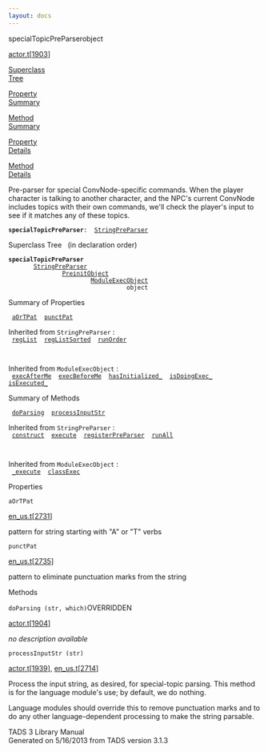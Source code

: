 ```yaml
---
layout: docs
---
```

<span class="title">specialTopicPreParser</span><span class="type">object</span>

[actor.t](../file/actor.t.html)\[[1903](../source/actor.t.html#1903)\]

[Superclass  
Tree](#_SuperClassTree_)

[Property  
Summary](#_PropSummary_)

[Method  
Summary](#_MethodSummary_)

[Property  
Details](#_Properties_)

[Method  
Details](#_Methods_)

<div class="fdesc">

Pre-parser for special ConvNode-specific commands. When the player
character is talking to another character, and the NPC's current
ConvNode includes topics with their own commands, we'll check the
player's input to see if it matches any of these topics.

**`specialTopicPreParser`**` :   `[`StringPreParser`](../object/StringPreParser.html)

</div>

<span id="_SuperClassTree_"></span>

<div class="mjhd">

<span class="hdln">Superclass Tree</span>   (in declaration order)

</div>

**`specialTopicPreParser`**  
`         `[`StringPreParser`](../object/StringPreParser.html)  
`                 `[`PreinitObject`](../object/PreinitObject.html)  
`                         `[`ModuleExecObject`](../object/ModuleExecObject.html)  
`                                 object`  
<span id="_PropSummary_"></span>

<div class="mjhd">

<span class="hdln">Summary of Properties</span>  

</div>

` `[`aOrTPat`](#aOrTPat)`  `[`punctPat`](#punctPat)`  `

Inherited from `StringPreParser` :  
` `[`regList`](../object/StringPreParser.html#regList)`  `[`regListSorted`](../object/StringPreParser.html#regListSorted)`  `[`runOrder`](../object/StringPreParser.html#runOrder)`  `

` `

Inherited from `ModuleExecObject` :  
` `[`execAfterMe`](../object/ModuleExecObject.html#execAfterMe)`  `[`execBeforeMe`](../object/ModuleExecObject.html#execBeforeMe)`  `[`hasInitialized_`](../object/ModuleExecObject.html#hasInitialized_)`  `[`isDoingExec_`](../object/ModuleExecObject.html#isDoingExec_)`  `[`isExecuted_`](../object/ModuleExecObject.html#isExecuted_)`  `

<span id="_MethodSummary_"></span>

<div class="mjhd">

<span class="hdln">Summary of Methods</span>  

</div>

` `[`doParsing`](#doParsing)`  `[`processInputStr`](#processInputStr)`  `

Inherited from `StringPreParser` :  
` `[`construct`](../object/StringPreParser.html#construct)`  `[`execute`](../object/StringPreParser.html#execute)`  `[`registerPreParser`](../object/StringPreParser.html#registerPreParser)`  `[`runAll`](../object/StringPreParser.html#runAll)`  `

` `

Inherited from `ModuleExecObject` :  
` `[`_execute`](../object/ModuleExecObject.html#_execute)`  `[`classExec`](../object/ModuleExecObject.html#classExec)`  `

<span id="_Properties_"></span>

<div class="mjhd">

<span class="hdln">Properties</span>  

</div>

<span id="aOrTPat"></span>

`aOrTPat`

[en_us.t](../file/en_us.t.html)\[[2731](../source/en_us.t.html#2731)\]

<div class="desc">

pattern for string starting with "A" or "T" verbs

</div>

<span id="punctPat"></span>

`punctPat`

[en_us.t](../file/en_us.t.html)\[[2735](../source/en_us.t.html#2735)\]

<div class="desc">

pattern to eliminate punctuation marks from the string

</div>

<span id="_Methods_"></span>

<div class="mjhd">

<span class="hdln">Methods</span>  

</div>

<span id="doParsing"></span>

`doParsing (str, which)`<span class="rem">OVERRIDDEN</span>

[actor.t](../file/actor.t.html)\[[1904](../source/actor.t.html#1904)\]

<div class="desc">

*no description available*

</div>

<span id="processInputStr"></span>

`processInputStr (str)`

[actor.t](../file/actor.t.html)\[[1939](../source/actor.t.html#1939)\],
[en_us.t](../file/en_us.t.html)\[[2714](../source/en_us.t.html#2714)\]

<div class="desc">

Process the input string, as desired, for special-topic parsing. This
method is for the language module's use; by default, we do nothing.

Language modules should override this to remove punctuation marks and to
do any other language-dependent processing to make the string parsable.

</div>

<div class="ftr">

TADS 3 Library Manual  
Generated on 5/16/2013 from TADS version 3.1.3

</div>
